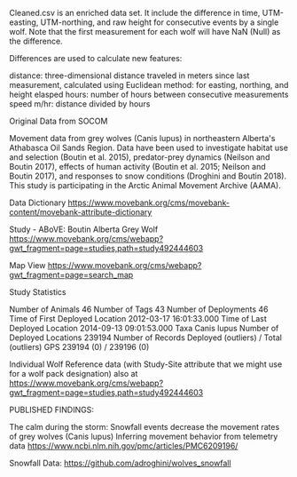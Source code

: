 Cleaned.csv is an enriched data set.
It include the difference in time, UTM-easting, UTM-northing, and raw height for consecutive events by a single wolf. Note that the first measurement for each wolf will have NaN (Null) as the difference.

Differences are used to calculate new features:

distance: three-dimensional distance traveled in meters since last measurement, calculated using Euclidean method: for easting, northing, and height
elasped hours: number of hours between consecutive measurements
speed m/hr: distance divided by hours

Original Data from SOCOM

Movement data from grey wolves (Canis lupus) in northeastern Alberta's Athabasca Oil Sands Region. Data have been used to investigate habitat use and selection (Boutin et al. 2015), predator-prey dynamics (Neilson and Boutin 2017), effects of human activity (Boutin et al. 2015; Neilson and Boutin 2017), and responses to snow conditions (Droghini and Boutin 2018). This study is participating in the Arctic Animal Movement Archive (AAMA).

Data Dictionary
https://www.movebank.org/cms/movebank-content/movebank-attribute-dictionary

Study - ABoVE: Boutin Alberta Grey Wolf
https://www.movebank.org/cms/webapp?gwt_fragment=page=studies,path=study492444603 

Map View
https://www.movebank.org/cms/webapp?gwt_fragment=page=search_map 

Study Statistics

Number of Animals	46
Number of Tags	43
Number of Deployments	46
Time of First Deployed Location	2012-03-17 16:01:33.000
Time of Last Deployed Location	2014-09-13 09:01:53.000
Taxa	Canis lupus
Number of Deployed Locations	239194
Number of Records	Deployed (outliers) / Total (outliers)
GPS	239194 (0) / 239196 (0)

Individual Wolf Reference data (with Study-Site attribute that we might use for a wolf pack designation) also at https://www.movebank.org/cms/webapp?gwt_fragment=page=studies,path=study492444603

PUBLISHED FINDINGS:

The calm during the storm: Snowfall events decrease the movement rates of grey wolves (Canis lupus)
Inferring movement behavior from telemetry data
https://www.ncbi.nlm.nih.gov/pmc/articles/PMC6209196/ 

Snowfall Data: 
https://github.com/adroghini/wolves_snowfall
